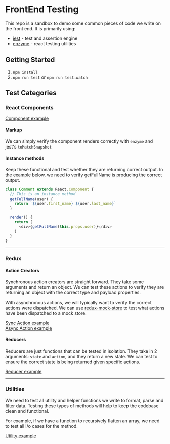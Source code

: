 # FrontEnd Testing

This repo is a sandbox to demo some common pieces of code we write on the front end. It is primarily using:
- [jest](https://facebook.github.io/jest/) - test and assertion engine
- [enzyme](http://airbnb.io/enzyme/) - react testing utilities


## Getting Started
1. `npm install`
2. `npm run test` or `npm run test:watch`


## Test Categories

### React Components

[Component example](__tests/components/button.spec.js)

#### Markup
We can simply verify the component renders correctly with `enzyme` and jest's `toMatchSnapshot`

#### Instance methods
Keep these functional and test whether they are returning correct output. In the example below, we need to verify getFullName is producing the correct output.

```javascript
class Comment extends React.Component {
  // This is an instance method
  getFullName(user) {
    return `${user.first_name} ${user.last_name}`
  }

  render() {
    return (
      <div>{getFullName(this.props.user)}</div>
    )
  }
}
```

___

### Redux

#### Action Creators
Synchronous action creators are straight forward. They take some arguments and return an object. We can test these actions to verify they are returning an object with the correct type and payload properties.

With asynchronous actions, we will typically want to verify the correct actions were dispatched. We can use [redux-mock-store](https://github.com/arnaudbenard/redux-mock-store) to test what actions have been dispatched to a mock store.

[Sync Action example](__tests__/redux/actions.sync.spec.js)<br>
[Async Action example](__tests__/redux/actions.async.spec.js)

#### Reducers
Reducers are just functions that can be tested in isolation. They take in 2 arguments: `state` and `action`, and they return a new state. We can test to ensure the correct state is being returned given specific actions.

[Reducer example](__tests__/redux/reducers.spec.js)

___

### Utilities

We need to test all utility and helper functions we write to format, parse and filter data. Testing these types of methods will help to keep the codebase clean and functional.

For example, if we have a function to recursively flatten an array, we need to test all i/o cases for the method.

[Utility example](__tests__/helpers/flattenArray.spec.js)
